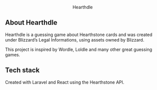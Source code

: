 <p align="center">Hearthdle</p>

## About Hearthdle

Hearthdle is a guessing game about Hearthstone cards and was created under Blizzard’s Legal Informations, using assets owned by Blizzard.

This project is inspired by Wordle, Loldle and many other great guessing games.

## Tech stack

Created with Laravel and React using the Hearthstone API.
